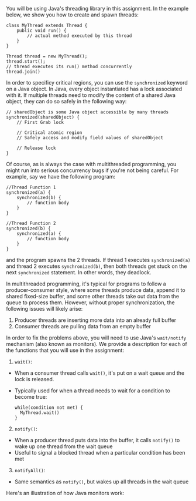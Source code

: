 You will be using Java's threading library in this assignment. In the example below, we show you how to create and spawn threads:

    class MyThread extends Thread { 
        public void run() { 
            // actual method executed by this thread 
        } 
    }
    
    Thread thread = new MyThread(); 
    thread.start();  
    // thread executes its run() method concurrently 
    thread.join()
    
In order to specificy critical regions, you can use the `synchronized` keyword on a Java object. In Java, every object instantiated has a lock associated with it. If multiple threads need to modify the content of a shared Java object, they can do so safely in the following way:

    // sharedObject is some Java object accessible by many threads
    synchronized(sharedObject) {   
        // First Grab lock
        
        // Critical atomic region
        // Safely access and modify field values of sharedObject 
     
        // Release lock
    } 

Of course, as is always the case with multithreaded programming, you might run into serious concurrency bugs if you're not being careful. For example, say we have the following program: 
    
    //Thread Function 1
    synchronized(a) {
        synchronized(b) {
            // function body
        }
    }
   
    //Thread Function 2
    synchronized(b) {
        synchronized(a) {
            // function body
        }
    }
     
and the program spawns the 2 threads. If thread 1 executes `synchronized(a)` and thread 2 executes `synchronized(b)`, then both threads get stuck on the next `synchronized` statement. In other words, they deadlock. 


In multithreaded programming, it's typical for programs to follow a producer-consumer style, where some threads produce data, append it to shared
fixed-size buffer, and some other threads take out data from the queue to process them. However, without proper synchronization, the following issues 
will likely arise: 

  1. Producer threads are inserting more data into an already full buffer
  2. Consumer threads are pulling data from an empty buffer
  

In order to fix the problems above, you will need to use Java's `wait/notify` mechanism (also known as monitors). We provide a description for each
  of the functions that you will use in the assignment: 
  
1. `wait()`:

- When a consumer thread calls `wait()`, it's put on a wait queue and the lock is released. 
- Typically used for when a thread needs to wait for a condition to become true: 
      
      while(condition not met) {
        MyThread.wait()
      }

2. `notify()`:
 - When a producer thread puts data into the buffer, it calls `notify()` to wake up one thread from the wait queue
 - Useful to signal a blocked thread when a particular condition has been met 
 
3. `notifyAll()`:
 - Same semantics as `notify()`, but wakes up all threads in the wait queue
 
Here's an illustration of how Java monitors work: 


